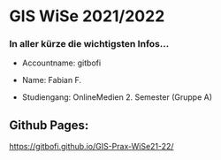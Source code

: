 # GIS WiSe 2021/2022

### In aller kürze die wichtigsten Infos...

* Accountname: gitbofi

* Name: Fabian F.

* Studiengang: OnlineMedien 2. Semester (Gruppe A)

## Github Pages:

https://gitbofi.github.io/GIS-Prax-WiSe21-22/
